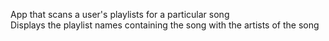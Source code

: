 App that scans a user's playlists for a particular song<br>
Displays the playlist names containing the song with the artists of the song
